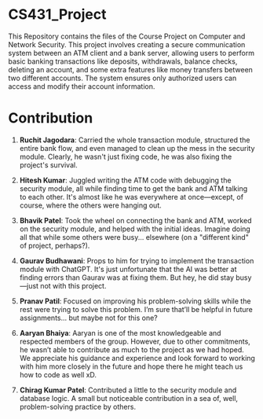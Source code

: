 # CS431_Project
This Repository contains the files of the Course Project on Computer and Network Security.
This project involves creating a secure communication system between an ATM client and a bank server, allowing users to perform basic banking transactions like deposits, withdrawals, balance checks, deleting an account, and some extra features like money transfers between two different accounts. The system ensures only authorized users can access and modify their account information. 


# Contribution
1. <b>Ruchit Jagodara</b>: Carried the whole transaction module, structured the entire bank flow, and even managed to clean up the mess in the security module. Clearly, he wasn't just fixing code, he was also fixing the project's survival.

2. <b>Hitesh Kumar</b>: Juggled writing the ATM code with debugging the security module, all while finding time to get the bank and ATM talking to each other. It's almost like he was everywhere at once—except, of course, where the others were hanging out.

3. <b>Bhavik Patel</b>: Took the wheel on connecting the bank and ATM, worked on the security module, and helped with the initial ideas. Imagine doing all that while some others were busy... elsewhere (on a "different kind" of project, perhaps?).

4. <b>Gaurav Budhawani</b>: Props to him for trying to implement the transaction module with ChatGPT. It's just unfortunate that the AI was better at finding errors than Gaurav was at fixing them. But hey, he did stay busy—just not with this project.

5. <b>Pranav Patil</b>: Focused on improving his problem-solving skills while the rest were trying to solve this problem. I’m sure that’ll be helpful in future assignments... but maybe not for this one?

6. <b>Aaryan Bhaiya</b>: Aaryan is one of the most knowledgeable and respected members of the group. However, due to other commitments, he wasn’t able to contribute as much to the project as we had hoped. We appreciate his guidance and experience and look forward to working with him more closely in the future and hope there he might teach us how to code as well xD.

7. <b>Chirag Kumar Patel</b>: Contributed a little to the security module and database logic. A small but noticeable contribution in a sea of, well, problem-solving practice by others.

